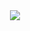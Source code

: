 <div align="center">
  <img src=https://github.com/AndriiDorohov/homework_beetroot/blob/main/homework_37/preview.png/>
</div>
